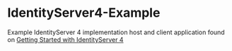 # IdentityServer4-Example
Example IdentityServer 4 implementation host and client application
found on [Getting Started with IdentityServer 4](https://www.NovariJwt.com/Identity-Server/Getting-Started-with-IdentityServer-4)
